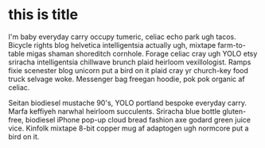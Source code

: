 # this is title

I'm baby everyday carry occupy tumeric, celiac echo park ugh tacos. Bicycle rights blog helvetica intelligentsia actually ugh, mixtape farm-to-table migas shaman shoreditch cornhole. Forage celiac cray ugh YOLO etsy sriracha intelligentsia chillwave brunch plaid heirloom vexillologist. Ramps fixie scenester blog unicorn put a bird on it plaid cray yr church-key food truck selvage woke. Messenger bag freegan hoodie, pok pok organic af celiac.

Seitan biodiesel mustache 90's, YOLO portland bespoke everyday carry. Marfa keffiyeh narwhal heirloom succulents. Sriracha blue bottle gluten-free, biodiesel iPhone pop-up cloud bread fashion axe godard green juice vice. Kinfolk mixtape 8-bit copper mug af adaptogen ugh normcore put a bird on it.
